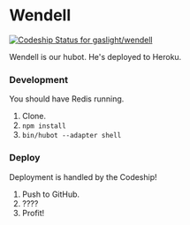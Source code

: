 # Wendell

[ ![Codeship Status for gaslight/wendell](https://www.codeship.io/projects/981e2c60-deaa-0131-d2a3-0ee623b39bc9/status)](https://www.codeship.io/projects/24851)

Wendell is our hubot. He's deployed to Heroku.

### Development

You should have Redis running.

1. Clone.
1. `npm install`
1. `bin/hubot --adapter shell`

### Deploy

Deployment is handled by the Codeship!

1. Push to GitHub.
1. ????
1. Profit!

